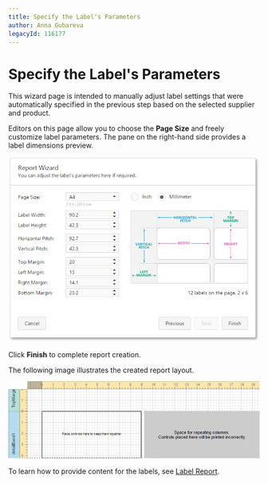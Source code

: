 ```yaml
---
title: Specify the Label's Parameters
author: Anna Gubareva
legacyId: 116177
---
```

# Specify the Label's Parameters
This wizard page is intended to manually adjust label settings that were automatically specified in the previous step based on the selected supplier and product.

Editors on this page allow you to choose the **Page Size** and freely customize label parameters. The pane on the right-hand side provides a label dimensions preview.

![WebDesigner_ReportWizard_LabelOptions](../../../../../images/img123081.png)

Click **Finish** to complete report creation.

The following image illustrates the created report layout.

![web-designer-report-type-label-result](../../../../../images/img125727.png)

To learn how to provide content for the labels, see [Label Report](../../../report-types/label-report.md).